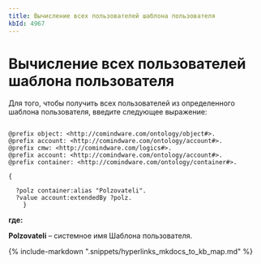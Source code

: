 ```yaml
---
title: Вычисление всех пользователей шаблона пользователя
kbId: 4967
---
```


# Вычисление всех пользователей шаблона пользователя

Для того, чтобы получить всех пользователей из определенного шаблона пользователя, введите следующее выражение:

```

@prefix object: <http://comindware.com/ontology/object#>.
@prefix account: <http://comindware.com/ontology/account#>.
@prefix cmw: <http://comindware.com/logics#>.
@prefix account: <http://comindware.com/ontology/account#>.
@prefix container: <http://comindware.com/ontology/container#>.

{

  ?polz container:alias "Polzovateli".
  ?value account:extendedBy ?polz.
    }

```

**где:**

**Polzovateli** – системное имя Шаблона пользователя.

{% include-markdown ".snippets/hyperlinks_mkdocs_to_kb_map.md" %}
